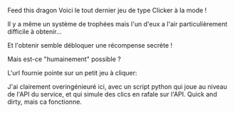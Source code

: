 Feed this dragon
Voici le tout dernier jeu de type Clicker à la mode !

Il y a même un système de trophées mais l'un d'eux a l'air particulièrement difficile à obtenir...

Et l'obtenir semble débloquer une récompense secrète !

Mais est-ce "humainement" possible ?

L'url fournie pointe sur un petit jeu à cliquer:





J'ai clairement overingénieuré ici, avec un script python qui joue au niveau de l'API du service, et qui simule des clics en rafale sur l'API. Quick and dirty, mais ca fonctionne.
